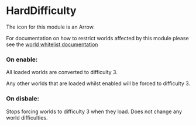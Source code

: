 HardDifficulty
==============

The icon for this module is an Arrow.

For documentation on how to restrict worlds affected by this module please
see the [world whitelist documentation](WorldWhitelist.md)

### On enable:

All loaded worlds are converted to difficulty 3.

Any other worlds that are loaded whilst enabled will be forced to difficulty 3.

### On disbale:

Stops forcing worlds to difficulty 3 when they load. Does not change any world difficulties.